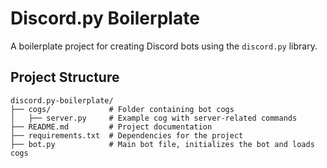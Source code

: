 # Discord.py Boilerplate

A boilerplate project for creating Discord bots using the `discord.py` library. 

## Project Structure

```
discord.py-boilerplate/
├── cogs/             # Folder containing bot cogs
│   ├── server.py     # Example cog with server-related commands
├── README.md         # Project documentation
├── requirements.txt  # Dependencies for the project
├── bot.py            # Main bot file, initializes the bot and loads cogs

```